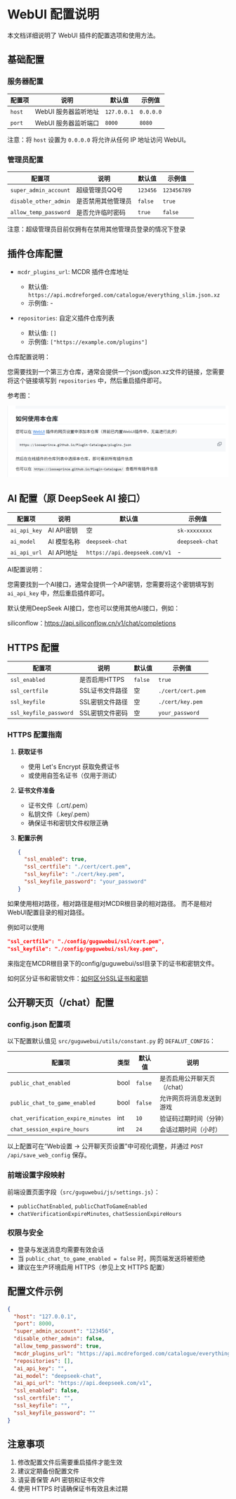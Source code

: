 # WebUI 配置说明

本文档详细说明了 WebUI 插件的配置选项和使用方法。

## 基础配置

### 服务器配置

| 配置项 | 说明 | 默认值 | 示例值 |
|--------|------|--------|--------|
| `host` | WebUI 服务器监听地址 | `127.0.0.1` | `0.0.0.0` |
| `port` | WebUI 服务器监听端口 | `8000` | `8080` |

注意：将 `host` 设置为 `0.0.0.0` 将允许从任何 IP 地址访问 WebUI。

### 管理员配置

| 配置项 | 说明 | 默认值 | 示例值 |
|--------|------|--------|--------|
| `super_admin_account` | 超级管理员QQ号 | `123456` | `123456789` |
| `disable_other_admin` | 是否禁用其他管理员 | `false` | `true` |
| `allow_temp_password` | 是否允许临时密码 | `true` | `false` |

注意：超级管理员目前仅拥有在禁用其他管理员登录的情况下登录

## 插件仓库配置

- `mcdr_plugins_url`: MCDR 插件仓库地址
  - 默认值: `https://api.mcdreforged.com/catalogue/everything_slim.json.xz`
  - 示例值: -

- `repositories`: 自定义插件仓库列表
  - 默认值: `[]`
  - 示例值: `["https://example.com/plugins"]`

仓库配置说明：

您需要找到一个第三方仓库，通常会提供一个json或json.xz文件的链接，您需要将这个链接填写到 `repositories` 中，然后重启插件即可。

参考图：

![仓库配置](/src/第三方仓库-1.png)

## AI 配置（原 DeepSeek AI 接口）

| 配置项 | 说明 | 默认值 | 示例值 |
|--------|------|--------|--------|
| `ai_api_key` | AI API密钥 | 空 | `sk-xxxxxxxx` |
| `ai_model` | AI 模型名称 | `deepseek-chat` | `deepseek-chat` |
| `ai_api_url` | AI API地址 | `https://api.deepseek.com/v1` | - |

AI配置说明：

您需要找到一个AI接口，通常会提供一个API密钥，您需要将这个密钥填写到 `ai_api_key` 中，然后重启插件即可。

默认使用DeepSeek AI接口，您也可以使用其他AI接口，例如：

siliconflow：https://api.siliconflow.cn/v1/chat/completions

## HTTPS 配置

| 配置项 | 说明 | 默认值 | 示例值 |
|--------|------|--------|--------|
| `ssl_enabled` | 是否启用HTTPS | `false` | `true` |
| `ssl_certfile` | SSL证书文件路径 | 空 | `./cert/cert.pem` |
| `ssl_keyfile` | SSL密钥文件路径 | 空 | `./cert/key.pem` |
| `ssl_keyfile_password` | SSL密钥文件密码 | 空 | `your_password` |

### HTTPS 配置指南

1. **获取证书**
   - 使用 Let's Encrypt 获取免费证书
   - 或使用自签名证书（仅用于测试）

2. **证书文件准备**
   - 证书文件（.crt/.pem）
   - 私钥文件（.key/.pem）
   - 确保证书和密钥文件权限正确

3. **配置示例**
   ```json
   {
     "ssl_enabled": true,
     "ssl_certfile": "./cert/cert.pem",
     "ssl_keyfile": "./cert/key.pem",
     "ssl_keyfile_password": "your_password"
   }
   ```

如果使用相对路径，相对路径是相对MCDR根目录的相对路径。
而不是相对WebUI配置目录的相对路径。

例如可以使用

```json
"ssl_certfile": "./config/guguwebui/ssl/cert.pem",
"ssl_keyfile": "./config/guguwebui/ssl/key.pem",
```

来指定在MCDR根目录下的config/guguwebui/ssl目录下的证书和密钥文件。

如何区分证书和密钥文件：[如何区分SSL证书和密钥](常见问题/WebUI#如何区分ssl证书和密钥)

## 公开聊天页（/chat）配置

### config.json 配置项

以下配置默认值见 `src/guguwebui/utils/constant.py` 的 `DEFALUT_CONFIG`：

| 配置项 | 类型 | 默认值 | 说明 |
|--------|------|--------|------|
| `public_chat_enabled` | bool | `false` | 是否启用公开聊天页（/chat） |
| `public_chat_to_game_enabled` | bool | `false` | 允许网页将消息发送到游戏 |
| `chat_verification_expire_minutes` | int | `10` | 验证码过期时间（分钟） |
| `chat_session_expire_hours` | int | `24` | 会话过期时间（小时） |

以上配置可在“Web设置 → 公开聊天页设置”中可视化调整，并通过 `POST /api/save_web_config` 保存。

### 前端设置字段映射

前端设置页面字段（`src/guguwebui/js/settings.js`）：

- `publicChatEnabled`, `publicChatToGameEnabled`
- `chatVerificationExpireMinutes`, `chatSessionExpireHours`

### 权限与安全

- 登录与发送消息均需要有效会话
- 当 `public_chat_to_game_enabled = false` 时，网页端发送将被拒绝
- 建议在生产环境启用 HTTPS（参见上文 HTTPS 配置）

## 配置文件示例

```json
{
  "host": "127.0.0.1",
  "port": 8000,
  "super_admin_account": "123456",
  "disable_other_admin": false,
  "allow_temp_password": true,
  "mcdr_plugins_url": "https://api.mcdreforged.com/catalogue/everything_slim.json.xz",
  "repositories": [],
  "ai_api_key": "",
  "ai_model": "deepseek-chat",
  "ai_api_url": "https://api.deepseek.com/v1",
  "ssl_enabled": false,
  "ssl_certfile": "",
  "ssl_keyfile": "",
  "ssl_keyfile_password": ""
}
```

## 注意事项

1. 修改配置文件后需要重启插件才能生效
2. 建议定期备份配置文件
3. 请妥善保管 API 密钥和证书文件
4. 使用 HTTPS 时请确保证书有效且未过期
